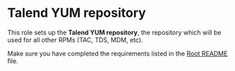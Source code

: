 # Talend YUM repository

This role sets up the **Talend YUM repository**, the repository which will be used for all other RPMs (TAC, TDS, MDM, etc).

Make sure you have completed the requirements listed in the [Root README](../../../README.md) file.
